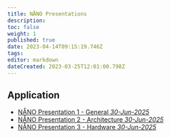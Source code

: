 ```yaml
---
title: NÅNO Presentations
description: 
toc: false
weight: 1
published: true
date: 2023-04-14T09:15:19.746Z
tags: 
editor: markdown
dateCreated: 2023-03-25T12:01:00.798Z
---
```


## Application
- <a href="/nano/documents/presentations/nano_presentation_1_general.pdf" download>NÅNO Presentation 1 - General *30-Jun-2025*</a>
- <a href="/nano/documents/presentations/nano_presentation_2_architecture.pdf" download>NÅNO Presentation 2 - Architecture *30-Jun-2025*</a>
- <a href="/nano/documents/presentations/nano_presentation_3_hardware.pdf" download>NÅNO Presentation 3 - Hardware *30-Jun-2025*</a>
